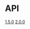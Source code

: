 # API

[1.5.0](1.5.md)
[2.0.0](https://github.com/adamdriscoll/universal-dashboard-documentation/blob/master/api/2.0.0)